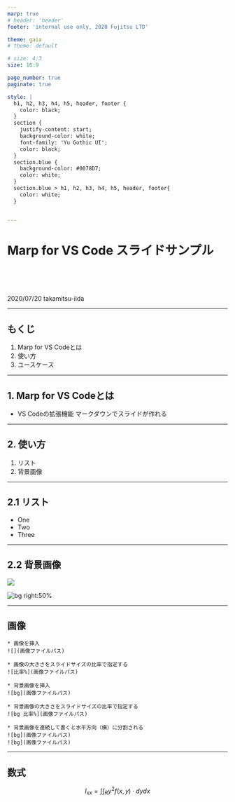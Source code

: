 ```yaml
---
marp: true
# header: 'header'
footer: 'internal use only, 2020 Fujitsu LTD'

theme: gaia
# theme: default

# size: 4:3
size: 16:9

page_number: true
paginate: true

style: |
  h1, h2, h3, h4, h5, header, footer {
    color: black;
  }
  section {
    justify-content: start;
    background-color: white;
    font-family: 'Yu Gothic UI';
    color: black;
  }
  section.blue {
    background-color: #0078D7;
    color: white;
  }
  section.blue > h1, h2, h3, h4, h5, header, footer{
    color: white;
  }


---
```


<!-- paginate: true -->
<!-- header: '' -->
<!-- footer: '' -->
<!-- class: '' -->
<!-- color: '' -->
<!-- backgroundColor: '' -->

<!-- _class: blue -->
# Marp for VS Code スライドサンプル

<br>
<br>
<br>

2020/07/20
takamitsu-iida

---

## もくじ

1. Marp for VS Codeとは
2. 使い方
3. ユースケース

---

## 1. Marp for VS Codeとは

- VS Codeの拡張機能
  マークダウンでスライドが作れる

---

## 2. 使い方

1. リスト
2. 背景画像

---

## 2.1 リスト

- One
- Two
- Three

---

## 2.2 背景画像

![](ubuntudde.png)

![bg right:50%](https://picsum.photos/720?image=29)

---

## 画像

```
* 画像を挿入
![](画像ファイルパス)

* 画像の大きさをスライドサイズの比率で指定する
![比率%](画像ファイルパス)

* 背景画像を挿入
![bg](画像ファイルパス)

* 背景画像の大きさをスライドサイズの比率で指定する
![bg 比率%](画像ファイルパス)

* 背景画像を連続して書くと水平方向（横）に分割される
![bg](画像ファイルパス)
![bg](画像ファイルパス)
```

---

## 数式

$$I_{xx}=\int\int_Ry^2f(x,y)\cdot{}dydx$$
